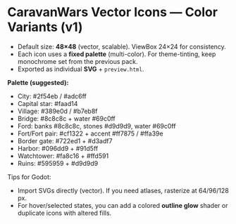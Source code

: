 
# CaravanWars Vector Icons — Color Variants (v1)

- Default size: **48×48** (vector, scalable). ViewBox 24×24 for consistency.
- Each icon uses a **fixed palette** (multi-color). For theme-tinting, keep monochrome set from the previous pack.
- Exported as individual **SVG** + `preview.html`.

**Palette (suggested):**
- City: #2f54eb / #adc6ff
- Capital star: #faad14
- Village: #389e0d / #b7eb8f
- Bridge: #8c8c8c + water #69c0ff
- Ford: banks #8c8c8c, stones #d9d9d9, water #69c0ff
- Fort/Fort pair: #cf1322 + accent #ff7875 / #ffa39e
- Border gate: #722ed1 + #d3adf7
- Harbor: #096dd9 + #91d5ff
- Watchtower: #fa8c16 + #ffd591
- Ruins: #595959 + #d9d9d9

Tips for Godot:
- Import SVGs directly (vector). If you need atlases, rasterize at 64/96/128 px.
- For hover/selected states, you can add a colored **outline glow** shader or duplicate icons with altered fills.
